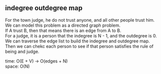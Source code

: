 ## indegree outdegree map
For the town judge, he do not trust anyone, and all other people trust him.<br>
We can model this problem as a directed graph problem.<br>
If A trust B, then that means there is an edge from A to B.<br>
For a judge, it is a person that the indegree is N - 1, and the outdegree is 0.<br>
We can traverse the edge list to build the indegree and outdegree map.<br>
Then we can chekc each person to see if that person satisfies the rule of being and judge.

time: O(E + V) -> O(edges + N)<br>
space: O(N)
